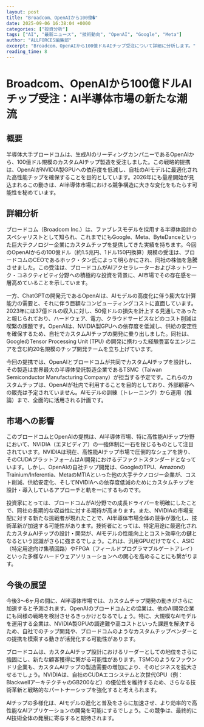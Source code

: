 ```yaml
---
layout: post
title: "Broadcom、OpenAIから100億�"
date: 2025-09-06 16:38:04 +0000
categories: ["投資分析"]
tags: ["AI", "最新ニュース", "技術動向", "OpenAI", "Google", "Meta"]
author: "ALLFORCES編集部"
excerpt: "Broadcom、OpenAIから100億ドルAIチップ受注について詳細に分析します。"
reading_time: 8
---
```


# Broadcom、OpenAIから100億ドルAIチップ受注：AI半導体市場の新たな潮流

## 概要
半導体大手ブロードコムは、生成AIのリーディングカンパニーであるOpenAIから、100億ドル規模のカスタムAIチップ製造を受注しました。この戦略的提携は、OpenAIがNVIDIA製GPUへの依存度を低減し、自社のAIモデルに最適化された高性能チップを確保することを目的としています。2026年にも量産開始が見込まれるこの動きは、AI半導体市場における競争構造に大きな変化をもたらす可能性を秘めています。

## 詳細分析
ブロードコム（Broadcom Inc.）は、ファブレスモデルを採用する半導体設計のスペシャリストとして知られ、これまでにもGoogle、Meta、ByteDanceといった巨大テクノロジー企業にカスタムチップを提供してきた実績を持ちます。今回のOpenAIからの100億ドル（約1.5兆円、1ドル150円換算）規模の受注は、ブロードコムのCEOであるホック・タン氏によって明らかにされ、同社の株価を急騰させました。この受注は、ブロードコムがAIアクセラレーターおよびネットワーク・コネクティビティ分野への積極的な投資を背景に、AI市場でその存在感を一層高めていることを示しています。

一方、ChatGPTの開発元であるOpenAIは、AIモデルの高度化に伴う膨大な計算能力の需要と、それに伴う巨額なコンピューティングコストに直面しています。2023年には37億ドルの収入に対し、50億ドルの損失を計上する見通しであったと報じられており、ハードウェア、電力、クラウドサービスなどのコスト削減は喫緊の課題です。OpenAIは、NVIDIA製GPUへの依存度を低減し、供給の安定性を確保するため、自社でカスタムAIチップの開発に乗り出しました。同社は、GoogleのTensor Processing Unit (TPU) の開発に携わった経験豊富なエンジニアを含む約20名規模のチップ開発チームを立ち上げています。

今回の提携では、OpenAIとブロードコムが共同でカスタムAIチップを設計し、その製造は世界最大の半導体受託製造企業であるTSMC（Taiwan Semiconductor Manufacturing Company）が担当する予定です。これらのカスタムチップは、OpenAIが社内で利用することを目的としており、外部顧客への販売は予定されていません。AIモデルの訓練（トレーニング）から運用（推論）まで、全面的に活用される計画です。

## 市場への影響
このブロードコムとOpenAIの提携は、AI半導体市場、特に高性能AIチップ分野において、NVIDIA（エヌビディア）の一強体制に一石を投じるものとして注目されています。NVIDIAは現在、高性能AIチップ市場で圧倒的なシェアを誇り、そのCUDAプラットフォームはAI開発におけるデファクトスタンダードとなっています。しかし、OpenAIの自社チップ開発は、GoogleのTPU、AmazonのTrainium/Inferentia、MetaのMTIAといった他の大手テクノロジー企業が、コスト削減、供給安定化、そしてNVIDIAへの依存度低減のためにカスタムチップを設計・導入しているアプローチと軌を一にするものです。

投資家にとっては、ブロードコムがAI分野での成長ドライバーを明確にしたことで、同社の長期的な収益性に対する期待が高まります。また、NVIDIAの市場支配に対する新たな挑戦者が現れたことで、AI半導体市場全体の競争が激化し、技術革新が加速する可能性があります。技術者にとっては、特定用途に最適化されたカスタムAIチップの設計・開発が、AIモデルの性能向上とコスト効率化の鍵となるという認識がさらに強まるでしょう。これは、汎用GPUだけでなく、ASIC（特定用途向け集積回路）やFPGA（フィールドプログラマブルゲートアレイ）といった多様なハードウェアソリューションへの関心を高めることにも繋がります。

## 今後の展望
今後3～6ヶ月の間に、AI半導体市場では、カスタムチップ開発の動きがさらに加速すると予測されます。OpenAIのブロードコムとの協業は、他のAI開発企業にも同様の戦略を検討させるきっかけとなるでしょう。特に、大規模なAIモデルを運用する企業は、NVIDIA製GPUの調達難や高コストといった課題を解決するため、自社でのチップ開発や、ブロードコムのようなカスタムチップベンダーとの提携を模索する動きが活発化する可能性があります。

ブロードコムは、カスタムAIチップ設計におけるリーダーとしての地位をさらに強固にし、新たな顧客獲得に繋がる可能性があります。TSMCのようなファウンドリ企業も、カスタムAIチップの製造需要の増加により、そのビジネスを拡大させるでしょう。NVIDIAは、自社のCUDAエコシステムと次世代GPU（例：BlackwellアーキテクチャのGB200など）の優位性を維持するため、さらなる技術革新と戦略的なパートナーシップを強化すると考えられます。

AIチップの多様化は、AIモデルの進化と普及をさらに加速させ、より効率的で高性能なAIアプリケーションの開発を可能にするでしょう。この競争は、最終的にAI技術全体の発展に寄与すると期待されます。

